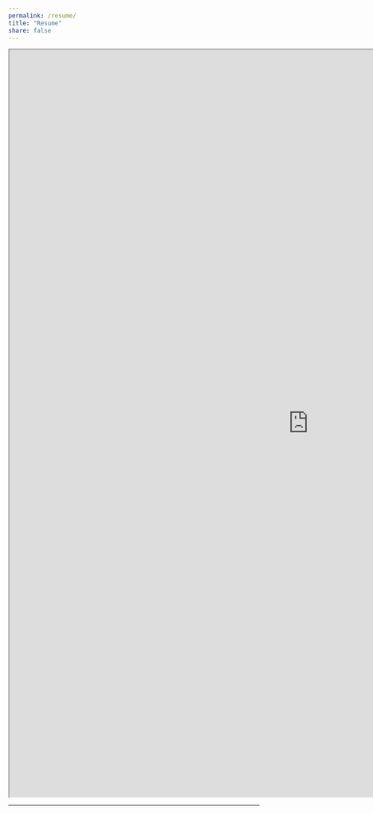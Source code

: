 ```yaml
---
permalink: /resume/
title: "Resume"
share: false
---
```


<iframe src="https://resume.creddle.io/resume/8mynpw118r5" width="1200" height="1500"></iframe>

---